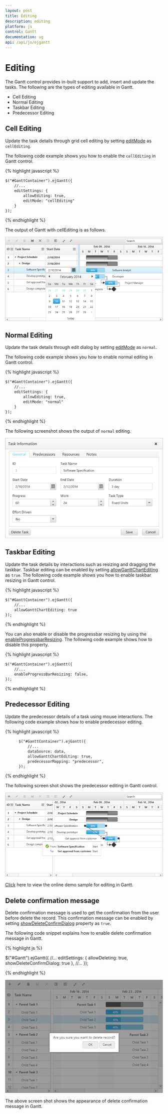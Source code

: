 ```yaml
---
layout: post
title: Editing
description: editing
platform: js
control: Gantt
documentation: ug
api: /api/js/ejgantt
---
```


# Editing

The Gantt control provides in-built support to add, insert and update the tasks. The following are the types of editing available in Gantt.

* Cell Editing
* Normal Editing
* Taskbar Editing
* Predecessor Editing

## Cell Editing

Update the task details through grid cell editing by setting [editMode](/api/js/ejgantt#members:editsettings-editmode "editSettings.editMode") as `cellEditing`.

The following code example shows you how to enable the `cellEditing` in Gantt control.

{% highlight javascript %}

    $("#GanttContainer").ejGantt({
        //...
        editSettings: {
            allowEditing: true,
            editMode: "cellEditing"
        }
    });

{% endhighlight %}

The output of Gantt with cellEditing is as follows.

![](/js/Gantt/Editing_images/Editing_img1.png)

## Normal Editing

Update the task details through edit dialog by setting [editMode](/api/js/ejgantt#members:editsettings-editmode "editSettings.editMode") as `normal`.

The following code example shows you how to enable normal editing in Gantt control.

{% highlight javascript %}

    $("#GanttContainer").ejGantt({
        //...
        editSettings: {
            allowEditing: true,
            editMode: "normal"
        }
    });

{% endhighlight %}

The following screenshot shows the output of `normal` editing.

![](/js/Gantt/Editing_images/Editing_img2.png)

## Taskbar Editing

Update the task details by interactions such as resizing and dragging the taskbar. Taskbar editing can be enabled by setting [allowGanttChartEditing](/api/js/ejgantt#members:allowganttchartediting) as `true`. The following code example shows you how to enable taskbar resizing in Gantt control.

{% highlight javascript %}

    $("#GanttContainer").ejGantt({
        //...
        allowGanttChartEditing: true
    });

{% endhighlight %}

You can also enable or disable the progressbar resizing by using the [enableProgressbarResizing](/api/js/ejgantt#members:enableprogressbarresizing). The following code example shows how to disable this property.

{% highlight javascript %}

    $("#GanttContainer").ejGantt({
        //...
        enableProgressBarResizing: false,
    });

{% endhighlight %}

## Predecessor Editing

Update the predecessor details of a task using mouse interactions. The following code example shows how to enable predecessor editing.

{% highlight javascript %}

          $("#GanttContainer").ejGantt({
              //...
              dataSource: data,
              allowGanttChartEditing: true,
              predecessorMapping: "predecessor",
          });

{% endhighlight %}

The following screen shot shows the predecessor editing in Gantt control.

![](/js/Gantt/Editing_images/Editing_img3.png)

[Click](http://js.syncfusion.com/demos/web/#!/bootstrap/gantt/editing) here to view the online demo sample for editing in Gantt.

## Delete confirmation message

Delete confirmation message is used to get the confirmation from the user before delete the record. This confirmation message can be enabled by setting [showDeleteConfirmDialog](/api/js/ejgantt#members:editsettings-showdeleteconfirmdialog "editSettings.showDeleteConfirmDialog") property as `true`.

The following code snippet explains how to enable delete confirmation message in Gantt.

{% highlight js %}

$("#Gantt").ejGantt({
     //...
    editSettings: {
        allowDeleting: true,
	    showDeleteConfirmDialog: true
    },
    //...
});


{% endhighlight %}

![](/js/Gantt/Editing_images/deleteConfirmation.png)

The above screen shot shows the appearance of delete confirmation message in Gantt.
